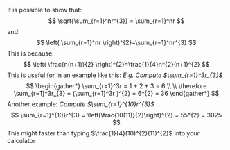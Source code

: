 It is possible to show that:
$$
\sqrt{\sum_{r=1}^nr^{3}} = \sum_{r=1}^nr
$$
and:
$$
\left( \sum_{r=1}^nr \right)^{2}=\sum_{r=1}^nr^{3}
$$
This is because:
$$
\left( \frac{n(n+1)}{2} \right)^{2}=\frac{1}{4}n^{2}(n+1)^{2}
$$
This is useful for in an example like this:
*E.g. Compute $\sum_{r=1}^3r_{3}$*
$$
\begin{gather*}
\sum_{r=1}^3r = 1 + 2 + 3 = 6 \\ \\
\therefore \sum_{r=1}^3r_{3} = (\sum_{r=1}^3r )^{2} = 6^{2} = 36
\end{gather*}
$$
Another example:
*Compute $\sum_{r=1}^{10}r^{3}$*
$$
\sum_{r=1}^{10}r^{3} = \left(\frac{10(11)}{2}\right)^{2} = 55^{2} = 3025
$$
This might faster than typing $\frac{1}{4}(10)^{2}(11)^{2}$ into your calculator 


